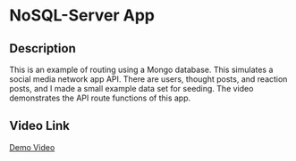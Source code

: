 # NoSQL-Server App

## Description

This is an example of routing using a Mongo database.  This simulates a social media network app API.  There are users, thought posts, and reaction posts, and I made a small example data set for seeding.  The video demonstrates the API route functions of this app.

## Video Link

[Demo Video](www.google.com)